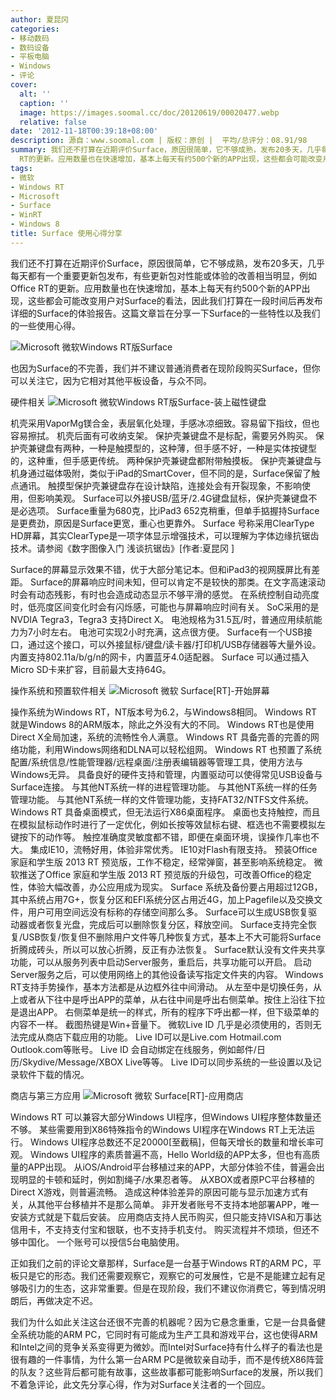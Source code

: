 ```yaml
---
author: 夏昆冈
categories:
- 移动数码
- 数码设备
- 平板电脑
- Windows
- 评论
cover:
  alt: ''
  caption: ''
  image: https://images.soomal.cc/doc/20120619/00020477.webp
  relative: false
date: '2012-11-18T00:39:18+08:00'
description: 源自：www.soomal.com | 版权：原创 |  平均/总评分：08.91/98
summary: 我们还不打算在近期评价Surface，原因很简单，它不够成熟，发布20多天，几乎每天都有一个重要更新包发布，有些更新包对性能或体验的改善相当明显，例如Office
  RT的更新。应用数量也在快速增加，基本上每天有约500个新的APP出现，这些都会可能改变用户对Surface的看法，这篇文章旨在分享一下Surface的一些特性以及我们的一些使用心得。
tags:
- 微软
- Windows RT
- Microsoft
- Surface
- WinRT
- Windows 8
title: Surface 使用心得分享
---
```


我们还不打算在近期评价Surface，原因很简单，它不够成熟，发布20多天，几乎每天都有一个重要更新包发布，有些更新包对性能或体验的改善相当明显，例如Office RT的更新。应用数量也在快速增加，基本上每天有约500个新的APP出现，这些都会可能改变用户对Surface的看法，因此我们打算在一段时间后再发布详细的Surface的体验报告。这篇文章旨在分享一下Surface的一些特性以及我们的一些使用心得。

![Microsoft 微软Windows RT版Surface](https://images.soomal.cc/doc/20121107/00024314.webp)




也因为Surface的不完善，我们并不建议普通消费者在现阶段购买Surface，但你可以关注它，因为它相对其他平板设备，与众不同。

硬件相关
![Microsoft 微软Windows RT版Surface-装上磁性键盘](https://images.soomal.cc/doc/20121029/00023962.webp)





机壳采用VaporMg镁合金，表层氧化处理，手感冰凉细致。容易留下指纹，但也容易擦拭。
机壳后面有可收纳支架。
保护壳兼键盘不是标配，需要另外购买。
保护壳兼键盘有两种，一种是触摸型的，这种薄，但手感不好，一种是实体按键型的，这种重，但手感更传统。
两种保护壳兼键盘都附带触摸板。
保护壳兼键盘与机身通过磁体吸附，类似于iPad的SmartCover，但不同的是，Surface保留了触点通讯。
触摸型保护壳兼键盘存在设计缺陷，连接处会有开裂现象，不影响使用，但影响美观。
Surface可以外接USB/蓝牙/2.4G键盘鼠标，保护壳兼键盘不是必选项。
Surface重量为680克，比iPad3 652克稍重，但单手掂握持Surface是更费劲，原因是Surface更宽，重心也更靠外。
Surface 号称采用ClearType HD屏幕，其实ClearType是一项字体显示增强技术，可以理解为字体边缘抗锯齿技术。请参阅《数字图像入门 浅谈抗锯齿》[作者:夏昆冈 ]

Surface的屏幕显示效果不错，优于大部分笔记本。但和iPad3的视网膜屏比有差距。
Surface的屏幕响应时间未知，但可以肯定不是较快的那类。在文字高速滚动时会有动态残影，有时也会造成动态显示不够平滑的感觉。
在系统控制自动亮度时，低亮度区间变化时会有闪烁感，可能也与屏幕响应时间有关。
SoC采用的是NVDIA Tegra3，Tegra3 支持Direct X。
电池规格为31.5瓦/时，普通应用续航能力为7小时左右。
电池可实现2小时充满，这点很方便。
Surface有一个USB接口，通过这个接口，可以外接鼠标/键盘/读卡器/打印机/USB存储器等大量外设。
内置支持802.11a/b/g/n的网卡，内置蓝牙4.0适配器。
Surface 可以通过插入Micro SD卡来扩容，目前最大支持64G。

操作系统和预置软件相关
![Microsoft 微软 Surface[RT]-开始屏幕](https://images.soomal.cc/doc/20121029/00023988.webp)





操作系统为Windows RT，NT版本号为6.2，与Windows8相同。
Windows RT 就是Windows 8的ARM版本，除此之外没有大的不同。
Windows RT也是使用Direct X全局加速，系统的流畅性令人满意。
Windows RT 具备完善的完善的网络功能，利用Windows网络和DLNA可以轻松组网。
Windows RT 也预置了系统配置/系统信息/性能管理器/远程桌面/注册表编辑器等管理工具，使用方法与Windows无异。
具备良好的硬件支持和管理，内置驱动可以使得常见USB设备与Surface连接。
与其他NT系统一样的进程管理功能。
与其他NT系统一样的任务管理功能。
与其他NT系统一样的文件管理功能，支持FAT32/NTFS文件系统。
Windows RT 具备桌面模式，但无法运行X86桌面程序。
桌面也支持触控，而且在模拟鼠标动作时进行了一定优化，例如长按等效鼠标右键、框选也不需要模拟左键按下的动作等。
触控准确度灵敏度都不错，即便在桌面环境，误操作几率也不大。
集成IE10，流畅好用，体验非常优秀。
IE10对Flash有限支持。
预装Office 家庭和学生版 2013 RT 预览版，工作不稳定，经常弹窗，甚至影响系统稳定。
微软推送了Office 家庭和学生版 2013 RT 预览版的升级包，可改善Office的稳定性，体验大幅改善，办公应用成为现实。
Surface 系统及备份要占用超过12GB，其中系统占用7G+，恢复分区和EFI系统分区占用近4G，加上Pagefile以及交换文件，用户可用空间远没有标称的存储空间那么多。
Surface可以生成USB恢复驱动器或者恢复光盘，完成后可以删除恢复分区，释放空间。
Surface支持完全恢复/USB恢复/恢复但不删除用户文件等几种恢复方式，基本上不大可能将Surface折腾成砖头，所以可以放心折腾，反正有办法恢复。
Surface默认没有文件夹共享功能，可以从服务列表中启动Server服务，重启后，共享功能可以开启。
启动Server服务之后，可以使用网络上的其他设备读写指定文件夹的内容。
Windows RT支持手势操作，基本方法都是从边框外往中间滑动。
从左至中是切换任务，从上或者从下往中是呼出APP的菜单，从右往中间是呼出右侧菜单。按住上沿往下拉是退出APP。
右侧菜单是统一的样式，所有的程序下呼出都一样，但下级菜单的内容不一样。
截图热键是Win+音量下。
微软Live ID 几乎是必须使用的，否则无法完成从商店下载应用的功能。
Live ID可以是Live.com Hotmail.com Outlook.com等账号。
Live ID 会自动绑定在线服务，例如邮件/日历/Skydive/Message/XBOX Live等等。
Live ID可以同步系统的一些设置以及记录软件下载的情况。

商店与第三方应用
![Microsoft 微软 Surface[RT]-应用商店](https://images.soomal.cc/doc/20121029/00023989.webp)





Windows RT 可以兼容大部分Windows UI程序，但Windows UI程序整体数量还不够。
某些需要用到X86特殊指令的Windows UI程序在Windows RT上无法运行。
Windows UI程序总数还不足20000[至截稿]，但每天增长的数量和增长率可观。
Windows UI程序的素质普遍不高，Hello World级的APP太多，但也有高质量的APP出现。
从iOS/Android平台移植过来的APP，大部分体验不佳，普遍会出现明显的卡顿和延时，例如割绳子/水果忍者等。
从XBOX或者原PC平台移植的Direct X游戏，则普遍流畅。
造成这种体验差异的原因可能与显示加速方式有关，从其他平台移植并不是那么简单。
非开发者账号不支持本地部署APP，唯一安装方式就是下载后安装。
应用商店支持人民币购买，但只能支持VISA和万事达信用卡，不支持支付宝和银联，也不支持手机支付。
购买流程并不烦琐，但还不够中国化。
一个账号可以授信5台电脑使用。

正如我们之前的评论文章那样，Surface是一台基于Windows RT的ARM PC，平板只是它的形态。我们还需要观察它，观察它的可发展性，它是不是能建立起有足够吸引力的生态，这非常重要。但是在现阶段，我们不建议你消费它，等到情况明朗后，再做决定不迟。

我们为什么如此关注这台还很不完善的机器呢？因为它悬念重重，它是一台具备健全系统功能的ARM PC，它同时有可能成为生产工具和游戏平台，这也使得ARM和Intel之间的竞争关系变得更为微妙。而Intel对Surface持有什么样子的看法也是很有趣的一件事情，为什么第一台ARM PC是微软亲自动手，而不是传统X86阵营的队友？这些背后都可能有故事，这些故事都可能影响Surface的发展，所以我们不着急评论，此文先分享心得，作为对Surface关注者的一个回应。